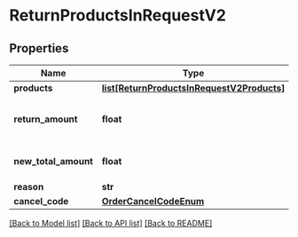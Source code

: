 # ReturnProductsInRequestV2

## Properties
Name | Type | Description | Notes
------------ | ------------- | ------------- | -------------
**products** | [**list[ReturnProductsInRequestV2Products]**](ReturnProductsInRequestV2Products.md) |  | 
**return_amount** | **float** | refunded amount for entire order (money) | 
**new_total_amount** | **float** | new order cost (money) | 
**reason** | **str** |  | 
**cancel_code** | [**OrderCancelCodeEnum**](OrderCancelCodeEnum.md) |  | [optional] 

[[Back to Model list]](../README.md#documentation-for-models) [[Back to API list]](../README.md#documentation-for-api-endpoints) [[Back to README]](../README.md)

